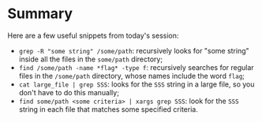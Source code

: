 # Summary

Here are a few useful snippets from today's session:

- `grep -R "some string" /some/path`: recursively looks for "some string" inside all the files in the `some/path` directory;
- `find /some/path -name *flag* -type f`: recursively searches for regular files in the `/some/path` directory, whose names include the word `flag`;
- `cat large_file | grep SSS`: looks for the `SSS` string in a large file, so you don't have to do this manually;
- `find some/path <some criteria> | xargs grep SSS`: look for the `SSS` string in each file that matches some specified criteria.
